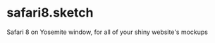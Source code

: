 safari8.sketch
==============

Safari 8 on Yosemite window, for all of your shiny website's mockups
